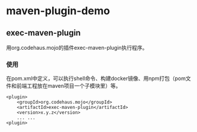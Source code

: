 # maven-plugin-demo

## exec-maven-plugin
用org.codehaus.mojo的插件exec-maven-plugin执行程序。

### 使用
在pom.xml中定义，可以执行shell命令、构建docker镜像、用npm打包（pom文件和前端工程放在maven项目一个子模块里）等。
```
<plugin>
    <groupId>org.codehaus.mojo</groupId>
    <artifactId>exec-maven-plugin</artifactId>
    <version>x.y.z</version>
    ... ...
<plugin>
```